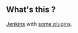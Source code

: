 What's this ?
-------------
[Jenkins](https://jenkins.io) with [some plugins](https://github.com/xpfriend/pocci-image-jenkins/blob/master/config/plugins.txt).
